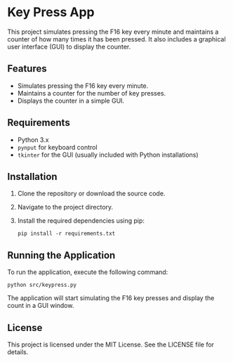 # Key Press App

This project simulates pressing the F16 key every minute and maintains a counter of how many times it has been pressed. It also includes a graphical user interface (GUI) to display the counter.

## Features

- Simulates pressing the F16 key every minute.
- Maintains a counter for the number of key presses.
- Displays the counter in a simple GUI.

## Requirements

- Python 3.x
- `pynput` for keyboard control
- `tkinter` for the GUI (usually included with Python installations)

## Installation

1. Clone the repository or download the source code.
2. Navigate to the project directory.
3. Install the required dependencies using pip:

   ```
   pip install -r requirements.txt
   ```

## Running the Application

To run the application, execute the following command:

```
python src/keypress.py
```

The application will start simulating the F16 key presses and display the count in a GUI window.

## License

This project is licensed under the MIT License. See the LICENSE file for details.